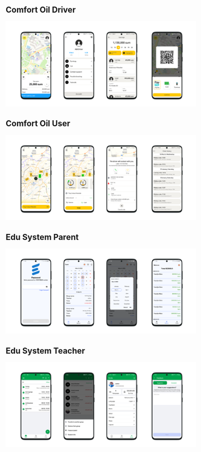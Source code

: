 ## Comfort Oil Driver

![Image](web/images/comfort_driver.png)

## Comfort Oil User

![Image](web/images/comfort_user.png)

## Edu System Parent

![Image](web/images/edu_system_parent.png)

## Edu System Teacher

![Image](web/images/edu_system_teacher.png)
